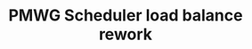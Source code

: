 ---
categories:
- bkk19
description: Scheduler load balance rework
image:
  featured: 'true'
  path: /assets/images/featured-images/bkk19/BKK19-PM08.png
session_attendee_num: '23'
session_id: BKK19-PM08
session_room: Session Room 2 (Lotus 3-4)
session_slot:
  end_time: '2019-04-03 17:55:00'
  start_time: '2019-04-03 17:00:00'
session_speakers:
- speaker_bio: Vincent has worked on developing drivers for various peripherals and
    coprocessors in mobile phones during 12 years. In 2005, he began to focus on mobile
    phones that ran Linux then Android and spent the last years of this period to
    optimize the power consumption of android platforms. As a member of the Linaro
    power management working group, he works on improving the energy efficiency of
    embedded system but not only with special interest for scheduler.
  speaker_company: Linaro
  speaker_image: /assets/images/speakers/bkk19/vincent-guittot.jpg
  speaker_location: ''
  speaker_name: Vincent Guittot
  speaker_position: PMWG technical leader
  speaker_username: vincent.guittot
session_track: Power Management
tag: session
tags:
- Linux Kernel
title: PMWG Scheduler load balance rework
---
